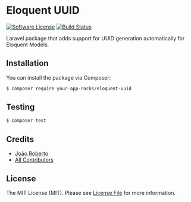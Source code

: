 
# Eloquent UUID

[![Software License][ico-license]](LICENSE.md)
[![Build Status](https://travis-ci.org/YourAppRocks/eloquent-uuid.svg?branch=master)](https://travis-ci.org/YourAppRocks/eloquent-uuid)

Laravel package that adds support for UUID generation automatically for Eloquent Models.

## Installation

You can install the package via Composer:

``` bash
$ composer require your-app-rocks/eloquent-uuid
```

## Testing

``` bash
$ composer test
```

## Credits

- [João Roberto][link-author]
- [All Contributors][link-contributors]

## License

The MIT License (MIT). Please see [License File](LICENSE.md) for more information.

[ico-license]: https://img.shields.io/badge/license-MIT-brightgreen.svg

[link-author]: https://github.com/joaorobertopb
[link-contributors]: ../../contributors
